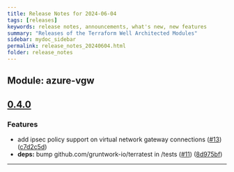 ```yaml
---
title: Release Notes for 2024-06-04
tags: [releases]
keywords: release notes, announcements, what's new, new features
summary: "Releases of the Terraform Well Architected Modules"
sidebar: mydoc_sidebar
permalink: release_notes_20240604.html
folder: release_notes
---
```


## Module: azure-vgw
## [0.4.0](https://github.com/CloudNationHQ/terraform-azure-vgw/releases/tag/v0.4.0)


### Features

* add ipsec policy support on virtual network gateway connections ([#13](https://github.com/CloudNationHQ/terraform-azure-vgw/issues/13)) ([c7d2c5d](https://github.com/CloudNationHQ/terraform-azure-vgw/commit/c7d2c5d09f0fc94057c49c9cdab5029585da05c8))
* **deps:** bump github.com/gruntwork-io/terratest in /tests ([#11](https://github.com/CloudNationHQ/terraform-azure-vgw/issues/11)) ([8d975bf](https://github.com/CloudNationHQ/terraform-azure-vgw/commit/8d975bfb12d6430d7699ce6b1ff2528905798043))

---

